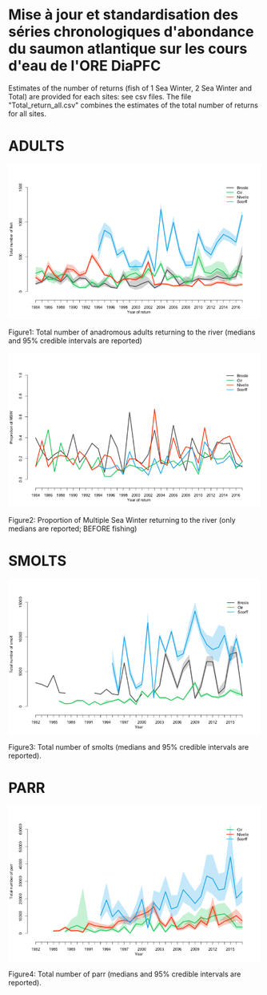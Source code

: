 Mise à jour et standardisation des séries chronologiques d'abondance du saumon atlantique sur les cours d'eau de l'ORE DiaPFC
======

Estimates of the number of returns (fish of 1 Sea Winter, 2 Sea Winter and Total) are provided for each sites: see csv files.
The file "Total_return_all.csv" combines the estimates of the total number of returns for all sites.


# ADULTS

![Figure1](total_return.png)  

Figure1: Total number of anadromous adults returning to the river (medians and 95% credible intervals are reported)

![Figure2](prop_MSW_return.png)  

Figure2: Proportion of Multiple Sea Winter returning to the river (only medians are reported; BEFORE fishing)


# SMOLTS
![Figure3](total_smolt.png) 

Figure3: Total number of smolts (medians and 95% credible intervals are reported).


# PARR
![Figure4](total_tacon.png) 

Figure4: Total number of parr (medians and 95% credible intervals are reported).
